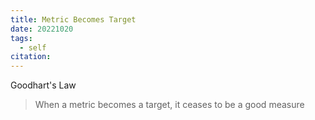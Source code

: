 ```yaml
---
title: Metric Becomes Target
date: 20221020
tags:
  - self
citation:
---
```

Goodhart's Law
> When a metric becomes a target, it ceases to be a good measure